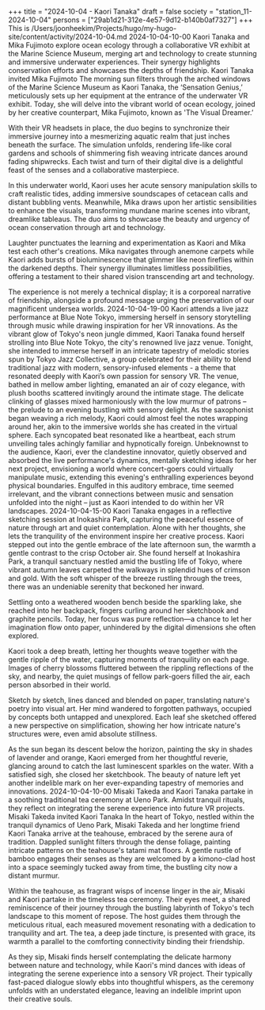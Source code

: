 +++
title = "2024-10-04 - Kaori Tanaka"
draft = false
society = "station_11-2024-10-04"
persons = ["29ab1d21-312e-4e57-9d12-b140b0af7327"]
+++
This is /Users/joonheekim/Projects/hugo/my-hugo-site/content/activity/2024-10-04.md
2024-10-04-10-00
Kaori Tanaka and Mika Fujimoto explore ocean ecology through a collaborative VR exhibit at the Marine Science Museum, merging art and technology to create stunning and immersive underwater experiences. Their synergy highlights conservation efforts and showcases the depths of friendship.
Kaori Tanaka invited Mika Fujimoto
The morning sun filters through the arched windows of the Marine Science Museum as Kaori Tanaka, the ‘Sensation Genius,’ meticulously sets up her equipment at the entrance of the underwater VR exhibit. Today, she will delve into the vibrant world of ocean ecology, joined by her creative counterpart, Mika Fujimoto, known as 'The Visual Dreamer.’

With their VR headsets in place, the duo begins to synchronize their immersive journey into a mesmerizing aquatic realm that just inches beneath the surface. The simulation unfolds, rendering life-like coral gardens and schools of shimmering fish weaving intricate dances around fading shipwrecks. Each twist and turn of their digital dive is a delightful feast of the senses and a collaborative masterpiece.

In this underwater world, Kaori uses her acute sensory manipulation skills to craft realistic tides, adding immersive soundscapes of cetacean calls and distant bubbling vents. Meanwhile, Mika draws upon her artistic sensibilities to enhance the visuals, transforming mundane marine scenes into vibrant, dreamlike tableaus. The duo aims to showcase the beauty and urgency of ocean conservation through art and technology.

Laughter punctuates the learning and experimentation as Kaori and Mika test each other's creations. Mika navigates through anemone carpets while Kaori adds bursts of bioluminescence that glimmer like neon fireflies within the darkened depths. Their synergy illuminates limitless possibilities, offering a testament to their shared vision transcending art and technology.

The experience is not merely a technical display; it is a corporeal narrative of friendship, alongside a profound message urging the preservation of our magnificent undersea worlds.
2024-10-04-19-00
Kaori attends a live jazz performance at Blue Note Tokyo, immersing herself in sensory storytelling through music while drawing inspiration for her VR innovations.
As the vibrant glow of Tokyo's neon jungle dimmed, Kaori Tanaka found herself strolling into Blue Note Tokyo, the city's renowned live jazz venue. Tonight, she intended to immerse herself in an intricate tapestry of melodic stories spun by Tokyo Jazz Collective, a group celebrated for their ability to blend traditional jazz with modern, sensory-infused elements - a theme that resonated deeply with Kaori’s own passion for sensory VR. The venue, bathed in mellow amber lighting, emanated an air of cozy elegance, with plush booths scattered invitingly around the intimate stage. The delicate clinking of glasses mixed harmoniously with the low murmur of patrons – the prelude to an evening bustling with sensory delight. As the saxophonist began weaving a rich melody, Kaori could almost feel the notes wrapping around her, akin to the immersive worlds she has created in the virtual sphere. Each syncopated beat resonated like a heartbeat, each strum unveiling tales achingly familiar and hypnotically foreign. Unbeknownst to the audience, Kaori, ever the clandestine innovator, quietly observed and absorbed the live performance's dynamics, mentally sketching ideas for her next project, envisioning a world where concert-goers could virtually manipulate music, extending this evening's enthralling experiences beyond physical boundaries. Engulfed in this auditory embrace, time seemed irrelevant, and the vibrant connections between music and sensation unfolded into the night – just as Kaori intended to do within her VR landscapes.
2024-10-04-15-00
Kaori Tanaka engages in a reflective sketching session at Inokashira Park, capturing the peaceful essence of nature through art and quiet contemplation. Alone with her thoughts, she lets the tranquility of the environment inspire her creative process.
Kaori stepped out into the gentle embrace of the late afternoon sun, the warmth a gentle contrast to the crisp October air. She found herself at Inokashira Park, a tranquil sanctuary nestled amid the bustling life of Tokyo, where vibrant autumn leaves carpeted the walkways in splendid hues of crimson and gold. With the soft whisper of the breeze rustling through the trees, there was an undeniable serenity that beckoned her inward.

Settling onto a weathered wooden bench beside the sparkling lake, she reached into her backpack, fingers curling around her sketchbook and graphite pencils. Today, her focus was pure reflection—a chance to let her imagination flow onto paper, unhindered by the digital dimensions she often explored.

Kaori took a deep breath, letting her thoughts weave together with the gentle ripple of the water, capturing moments of tranquility on each page. Images of cherry blossoms fluttered between the rippling reflections of the sky, and nearby, the quiet musings of fellow park-goers filled the air, each person absorbed in their world.

Sketch by sketch, lines danced and blended on paper, translating nature's poetry into visual art. Her mind wandered to forgotten pathways, occupied by concepts both untapped and unexplored. Each leaf she sketched offered a new perspective on simplification, showing her how intricate nature's structures were, even amid absolute stillness.

As the sun began its descent below the horizon, painting the sky in shades of lavender and orange, Kaori emerged from her thoughtful reverie, glancing around to catch the last luminescent sparkles on the water. With a satisfied sigh, she closed her sketchbook. The beauty of nature left yet another indelible mark on her ever-expanding tapestry of memories and innovations.
2024-10-04-10-00
Misaki Takeda and Kaori Tanaka partake in a soothing traditional tea ceremony at Ueno Park. Amidst tranquil rituals, they reflect on integrating the serene experience into future VR projects.
Misaki Takeda invited Kaori Tanaka
In the heart of Tokyo, nestled within the tranquil dynamics of Ueno Park, Misaki Takeda and her longtime friend Kaori Tanaka arrive at the teahouse, embraced by the serene aura of tradition. Dappled sunlight filters through the dense foliage, painting intricate patterns on the teahouse's tatami mat floors. A gentle rustle of bamboo engages their senses as they are welcomed by a kimono-clad host into a space seemingly tucked away from time, the bustling city now a distant murmur.

Within the teahouse, as fragrant wisps of incense linger in the air, Misaki and Kaori partake in the timeless tea ceremony. Their eyes meet, a shared reminiscence of their journey through the bustling labyrinth of Tokyo's tech landscape to this moment of repose. The host guides them through the meticulous ritual, each measured movement resonating with a dedication to tranquility and art. The tea, a deep jade tincture, is presented with grace, its warmth a parallel to the comforting connectivity binding their friendship.

As they sip, Misaki finds herself contemplating the delicate harmony between nature and technology, while Kaori's mind dances with ideas of integrating the serene experience into a sensory VR project. Their typically fast-paced dialogue slowly ebbs into thoughtful whispers, as the ceremony unfolds with an understated elegance, leaving an indelible imprint upon their creative souls.
